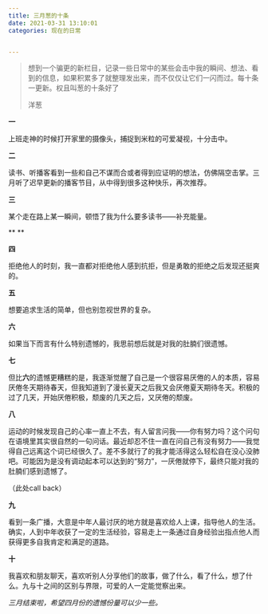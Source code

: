 ```yaml
---
title: 三月葱的十条
date: 2021-03-31 13:10:01
categories: 现在的日常


---
```


> 想到一个骗更的新栏目，记录一些日常中的某些会击中我的瞬间、想法、看到的信息，如果积累多了就整理发出来，而不仅仅让它们一闪而过。每十条一更新。权且叫葱的十条好了
>
> 
>
>  
>
> 洋葱



 

**一**

上班走神的时候打开家里的摄像头，捕捉到米粒的可爱凝视，十分击中。



**二**

读书、听播客看到一些和自己不谋而合或者得到应证明的想法，仿佛隔空击掌。三月听了迟早更新的播客节目，从中得到很多这种快乐，再次推荐。



**三**

某个走在路上某一瞬间，顿悟了我为什么要多读书——补充能量。

**
**

**四**

拒绝他人的时刻，我一直都对拒绝他人感到抗拒，但是勇敢的拒绝之后发现还挺爽的。



**五**

想要追求生活的简单，但也别忽视世界的复杂。



**六**

如果当下而言有什么特别遗憾的，我思前想后就是对我的肚腩们很遗憾。



**七**

但比**六**的遗憾更糟糕的是，我逐渐觉醒了自己是一个很容易厌倦的人的本质，容易厌倦冬天期待春天，但我知道到了漫长夏天之后我又会厌倦夏天期待冬天。积极的过了几天，开始厌倦积极，颓废的几天之后，又厌倦的颓废。



**八**

运动的时候发现自己的心率一直上不去，有人留言问我——你有努力吗？这个问句在语境里其实很自然的一句问话。最近却忍不住一直在问自己有没有努力——我觉得自己远离这个词已经很久了。差不多就行了的我才能活得这么轻松自在没心没肺吧。可能因为是没有调动起本可以达到的“努力”，一厌倦就停下，最终只能对我的肚腩们感到遗憾了。

（此处call back）





**九**

看到一条广播，大意是中年人最讨厌的地方就是喜欢给人上课，指导他人的生活。确实，人到中年收获了一定的生活经验，容易走上一条通过自身经验出指点他人而获得更多自我肯定和满足的道路。





**十**

我喜欢和朋友聊天，喜欢听别人分享他们的故事，做了什么，看了什么，想了什么。九与十之间的区别与界限，可爱的人一定能觉察出来。

 



*三月结束啦，希望四月份的遗憾份量可以少一些。*